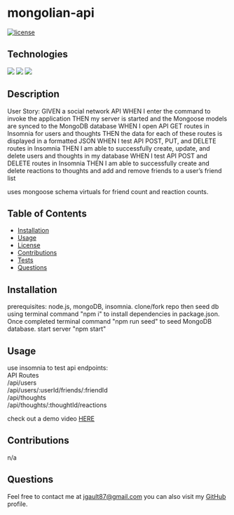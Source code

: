 # mongolian-api

  
  [![license](https://img.shields.io/badge/License-MIT-green.svg)](https://opensource.org/licenses/MIT)

 
  
  ## Technologies
  ![](https://img.shields.io/badge/Express.js-000000?style=for-the-badge&logo=express&logoColor=white)
![](https://img.shields.io/badge/MongoDB-4EA94B?style=for-the-badge&logo=mongodb&logoColor=white)
![](https://img.shields.io/badge/mongoose-js-4EA94B?style=for-the-badge&logo=mongoose&logoColor=red)


  ## Description 
  User Story:
GIVEN a social network API
WHEN I enter the command to invoke the application
THEN my server is started and the Mongoose models are synced to the MongoDB database
WHEN I open API GET routes in Insomnia for users and thoughts
THEN the data for each of these routes is displayed in a formatted JSON
WHEN I test API POST, PUT, and DELETE routes in Insomnia
THEN I am able to successfully create, update, and delete users and thoughts in my database
WHEN I test API POST and DELETE routes in Insomnia
THEN I am able to successfully create and delete reactions to thoughts and add and remove friends to a user’s friend list
  
uses mongoose schema virtuals for friend count and reaction counts.

  ## Table of Contents
  * [Installation](#installation)
  * [Usage](#usage)
  * [License](#license)
  * [Contributions](#contributions)
  * [Tests](#tests)
  * [Questions](#questions)
  
  ## Installation 
  prerequisites: node.js, mongoDB, insomnia.
  clone/fork repo then seed db using terminal command "npm i" to install dependencies in package.json. Once completed terminal command "npm run seed" to seed MongoDB database.
  start server "npm start" 

  ## Usage 
  use insomnia to test api endpoints: <br>
  API Routes<br>
  /api/users<br>
  /api/users/:userId/friends/:friendId<br>
  /api/thoughts<br>
  /api/thoughts/:thoughtId/reactions<br>

  check out a demo video [HERE](https://drive.google.com/file/d/1eGOe4EyKmR_FRP6D-AyjtJMPIa-t-OGN/view) 

  ## Contributions
  n/a


  ## Questions 
  
  Feel free to contact me at jgault87@gmail.com 
  you can also visit my [GitHub](https://github.com/jgault87) profile.
  






